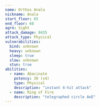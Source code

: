 ```yaml
---
name: Orthos Anala
nickname: Anala
start_floor: 65
end_floor: 68
agro: Sight
attack_damage: 8435
attack_type: Physical
vulnerabilities:
  bind: unknown
  heavy: unknown
  sleep: true
  slow: unknown
  stun: true
abilities:
  - name: Abacinate
    potency: 30 (x4)
    type: Physical
    description: "instant 4-hit attack"
  - name: Ring of Fire
    description: "telegraphed circle AoE"
---
```

